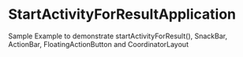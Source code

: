 # StartActivityForResultApplication
Sample Example to demonstrate startActivityForResult(), SnackBar, ActionBar, FloatingActionButton and CoordinatorLayout 
